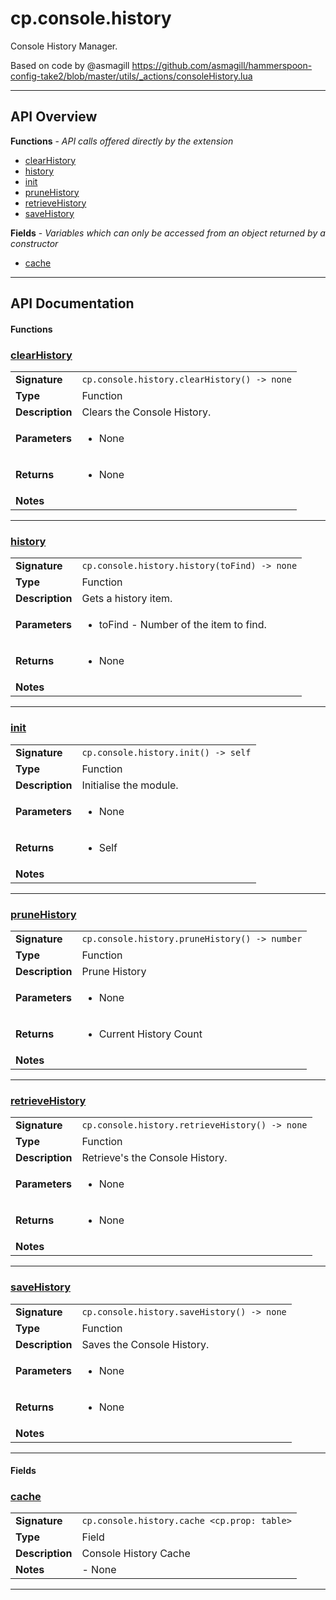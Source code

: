 # cp.console.history

Console History Manager.

Based on code by @asmagill
https://github.com/asmagill/hammerspoon-config-take2/blob/master/utils/_actions/consoleHistory.lua

---

## API Overview
**Functions** - _API calls offered directly by the extension_
 * [clearHistory](#clearhistory)
 * [history](#history)
 * [init](#init)
 * [pruneHistory](#prunehistory)
 * [retrieveHistory](#retrievehistory)
 * [saveHistory](#savehistory)

**Fields** - _Variables which can only be accessed from an object returned by a constructor_
 * [cache](#cache)


---

## API Documentation

#### Functions


### [clearHistory](#clearhistory)

|                                             |                                                                                     |
| --------------------------------------------|-------------------------------------------------------------------------------------|
| **Signature**                               | `cp.console.history.clearHistory() -> none`                                                                    |
| **Type**                                    | Function                                                                     |
| **Description**                             | Clears the Console History.                                                                     |
| **Parameters**                              | <ul><li>None</li></ul> |
| **Returns**                                 | <ul><li>None</li></ul>          |
| **Notes**                                   | <ul></ul> |

---


### [history](#history)

|                                             |                                                                                     |
| --------------------------------------------|-------------------------------------------------------------------------------------|
| **Signature**                               | `cp.console.history.history(toFind) -> none`                                                                    |
| **Type**                                    | Function                                                                     |
| **Description**                             | Gets a history item.                                                                     |
| **Parameters**                              | <ul><li>toFind - Number of the item to find.</li></ul> |
| **Returns**                                 | <ul><li>None</li></ul>          |
| **Notes**                                   | <ul></ul> |

---


### [init](#init)

|                                             |                                                                                     |
| --------------------------------------------|-------------------------------------------------------------------------------------|
| **Signature**                               | `cp.console.history.init() -> self`                                                                    |
| **Type**                                    | Function                                                                     |
| **Description**                             | Initialise the module.                                                                     |
| **Parameters**                              | <ul><li>None</li></ul> |
| **Returns**                                 | <ul><li>Self</li></ul>          |
| **Notes**                                   | <ul></ul> |

---


### [pruneHistory](#prunehistory)

|                                             |                                                                                     |
| --------------------------------------------|-------------------------------------------------------------------------------------|
| **Signature**                               | `cp.console.history.pruneHistory() -> number`                                                                    |
| **Type**                                    | Function                                                                     |
| **Description**                             | Prune History                                                                     |
| **Parameters**                              | <ul><li>None</li></ul> |
| **Returns**                                 | <ul><li>Current History Count</li></ul>          |
| **Notes**                                   | <ul></ul> |

---


### [retrieveHistory](#retrievehistory)

|                                             |                                                                                     |
| --------------------------------------------|-------------------------------------------------------------------------------------|
| **Signature**                               | `cp.console.history.retrieveHistory() -> none`                                                                    |
| **Type**                                    | Function                                                                     |
| **Description**                             | Retrieve's the Console History.                                                                     |
| **Parameters**                              | <ul><li>None</li></ul> |
| **Returns**                                 | <ul><li>None</li></ul>          |
| **Notes**                                   | <ul></ul> |

---


### [saveHistory](#savehistory)

|                                             |                                                                                     |
| --------------------------------------------|-------------------------------------------------------------------------------------|
| **Signature**                               | `cp.console.history.saveHistory() -> none`                                                                    |
| **Type**                                    | Function                                                                     |
| **Description**                             | Saves the Console History.                                                                     |
| **Parameters**                              | <ul><li>None</li></ul> |
| **Returns**                                 | <ul><li>None</li></ul>          |
| **Notes**                                   | <ul></ul> |

---

#### Fields


### [cache](#cache)

|                                             |                                                                                     |
| --------------------------------------------|-------------------------------------------------------------------------------------|
| **Signature**                               | `cp.console.history.cache <cp.prop: table>`                                                                    |
| **Type**                                    | Field                                                                     |
| **Description**                             | Console History Cache                                                                     |
| **Notes**                                   | - None |

---

